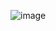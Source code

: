 ![image](https://user-images.githubusercontent.com/97434907/151709191-e4f033be-3425-4f23-b650-5c29ca687233.png)
